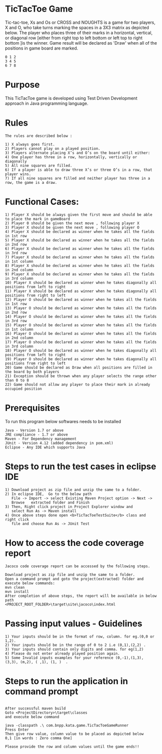 # TicTacToe Game

Tic-tac-toe, Xs and Os or CROSS and NOUGHTS is a game for two players, X and O, who take turns marking the spaces in a 3X3 matrix as depicted below. 
The player who places three of their marks in a horizontal, vertical, or diagonal row [either from right top to left bottom or left top to right bottom ]is the winner. 
Game result will be declared as 'Draw' when all of the positions in game board are marked.
```
0 1 2
3 4 5
6 7 8
```
# Purpose

This TicTacToe game is developed using Test Driven Development approach in Java programming language.

# Rules 
```
The rules are described below :

1) X always goes first.
2) Players cannot play on a played position.
3) Players alternate placing X’s and O’s on the board until either:
4) One player has three in a row, horizontally, vertically or diagonally
5) All nine squares are filled.
6) If a player is able to draw three X’s or three O’s in a row, that player wins.
7) If all nine squares are filled and neither player has three in a row, the game is a draw.
```

# Functional Cases:
```
1) Player X should be always given the first move and should be able to place the mark in gameBoard
2) Player 0 should be given the next move , following player X
3) Player X should be given the next move , following player O
4) Player X should be declared as winner when he takes all the fields in 1st row
5) Player X should be declared as winner when he takes all the fields in 2nd row
6) Player X should be declared as winner when he takes all the fields in 3rd row
7) Player X should be declared as winner when he takes all the fields in 1st column
8) Player X should be declared as winner when he takes all the fields in 2nd column
9) Player X should be declared as winner when he takes all the fields in 3rd column
10) Player X should be declared as winner when he takes diagonally all positions from left to right
11) Player X should be declared as winner when he takes diagonally all positions from right to left
12) Player O should be declared as winner when he takes all the fields in 1st row
13) Player O should be declared as winner when he takes all the fields in 2nd row
14) Player O should be declared as winner when he takes all the fields in 3rd row
15) Player O should be declared as winner when he takes all the fields in 1st column
16) Player O should be declared as winner when he takes all the fields in 2nd column
17) Player O should be declared as winner when he takes all the fields in 3rd column
18) Player O should be declared as winner when he takes diagonally all positions from left to right
19) Player O should be declared as winner when he takes diagonally all positions from right to left
20) Game should be declared as Draw when all positions are filled in the board by both players
21) Exception should be thrown when any player selects the range other than 0 to 8
22) Game should not allow any player to place their mark in already occupied position
```

# Prerequisites
To run this program below softwares needs to be installed
```
Java - Version 1.7 or above
JRE compliance - 1.7 or above
Maven - For Dependency management
JUnit - Version 4.12 (added dependency in pom.xml)
Eclipse - Any IDE which supports Java
```

# Steps to run the test cases in eclipse IDE
```
1) Download project as zip file and unzip the same to a folder. 
2) In eclipse IDE,  Go to the below path
   File -> Import -> select Existing Maven Project option -> Next -> 
   Browse 	extracted folder and Finish
3) Then, Right click project in Project Explorer window and 
   select Run As -> Maven install
4) Once above steps done open <b>TicTacToeTestSuite</b> class and right click  
   file and choose Run As -> JUnit Test
```
# How to access the code coverage report
```
Jacoco code coverage report can be accessed by the following steps.

Download project as zip file and unzip the same to a folder. 
Open a command prompt and goto the project(extracted) folder and execute below commands:
mvn clean
mvn install
After completion of above steps, the report will be available in below path
<PROJECT_ROOT_FOLDER>\target\site\jacoco\index.html
```
# Passing input values - Guidelines
```
1) Your inputs should be in the format of row, column. for eg.(0,0 or 1,2).
2) Your inputs should be in the range of 0 to 2 i.e (0,1),(2,2) . 
3) Your inputs should contain only digits and comma. for eg(1,2)
4) Please do not enter already played position again.
5) Some Invalid inputs examples for your reference (0,-1),(1,3), (3,3), (m,2), ( ,1), (1, )  .
```
# Steps to run the application in command prompt
```

After successful maven build
Goto <ProjectDirectory>\target\classes
and execute below command

java -classpath .\ com.bnpp.kata.game.TicTacToeGameRunner 
Press Enter
Then give row value, column value to be placed as depicted below
0,1 [in words : Zero comma One]

Please provide the row and column values until the game ends!!


